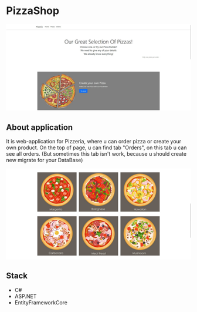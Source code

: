 # PizzaShop

![](/src/Preview.jpg)

## About application
It is web-application for Pizzeria, where u can order pizza or create your own product.
On the top of page, u can find tab "Orders", on this tab u can see all orders.
(But sometimes this tab isn't work, because u should create new migrate for your DataBase)

![](/src/Pizzas.jpg)

## Stack
 - C#
 - ASP.NET
 - EntityFrameworkCore
